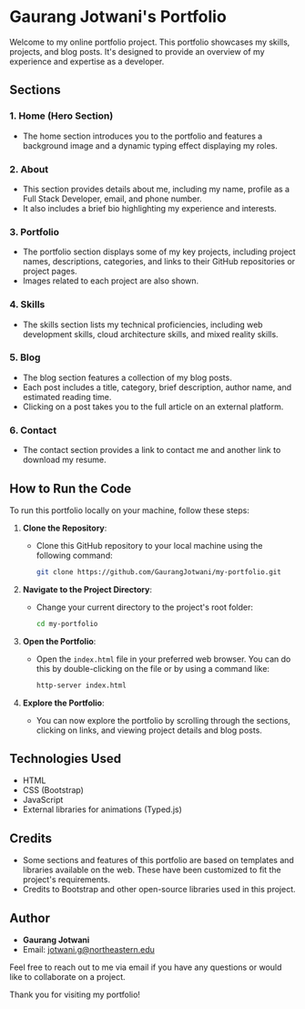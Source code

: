 # Gaurang Jotwani's Portfolio

Welcome to my online portfolio project. This portfolio showcases my skills, projects, and blog posts. It's designed to provide an overview of my experience and expertise as a developer.

## Sections

### 1. Home (Hero Section)

- The home section introduces you to the portfolio and features a background image and a dynamic typing effect displaying my roles.

### 2. About

- This section provides details about me, including my name, profile as a Full Stack Developer, email, and phone number.
- It also includes a brief bio highlighting my experience and interests.

### 3. Portfolio

- The portfolio section displays some of my key projects, including project names, descriptions, categories, and links to their GitHub repositories or project pages.
- Images related to each project are also shown.

### 4. Skills

- The skills section lists my technical proficiencies, including web development skills, cloud architecture skills, and mixed reality skills.

### 5. Blog

- The blog section features a collection of my blog posts.
- Each post includes a title, category, brief description, author name, and estimated reading time.
- Clicking on a post takes you to the full article on an external platform.

### 6. Contact

- The contact section provides a link to contact me and another link to download my resume.

## How to Run the Code

To run this portfolio locally on your machine, follow these steps:

1. **Clone the Repository**:

   - Clone this GitHub repository to your local machine using the following command:
     ```bash
     git clone https://github.com/GaurangJotwani/my-portfolio.git
     ```

2. **Navigate to the Project Directory**:

   - Change your current directory to the project's root folder:
     ```bash
     cd my-portfolio
     ```

3. **Open the Portfolio**:

   - Open the `index.html` file in your preferred web browser. You can do this by double-clicking on the file or by using a command like:
     ```bash
     http-server index.html
     ```

4. **Explore the Portfolio**:
   - You can now explore the portfolio by scrolling through the sections, clicking on links, and viewing project details and blog posts.

## Technologies Used

- HTML
- CSS (Bootstrap)
- JavaScript
- External libraries for animations (Typed.js)

## Credits

- Some sections and features of this portfolio are based on templates and libraries available on the web. These have been customized to fit the project's requirements.
- Credits to Bootstrap and other open-source libraries used in this project.

## Author

- **Gaurang Jotwani**
- Email: jotwani.g@northeastern.edu

Feel free to reach out to me via email if you have any questions or would like to collaborate on a project.

Thank you for visiting my portfolio!
